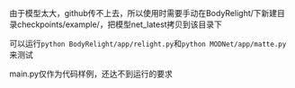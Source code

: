 由于模型太大，github传不上去，所以使用时需要手动在BodyRelight/下新建目录checkpoints/example/，把模型net_latest拷贝到该目录下

可以运行`python BodyRelight/app/relight.py`和`python MODNet/app/matte.py`来测试

main.py仅作为代码样例，还达不到运行的要求
